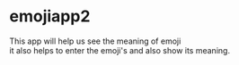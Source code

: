 # emojiapp2
This app will help us see the meaning of emoji <br/>
it also helps to enter the emoji's and also show its meaning.
